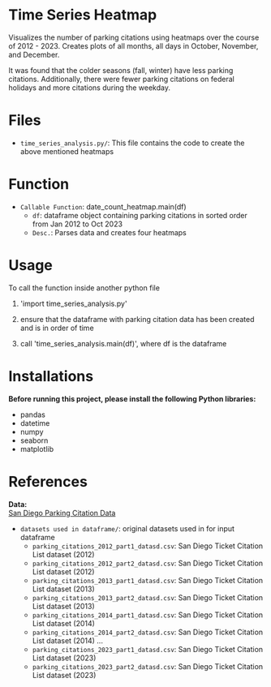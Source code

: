 # Time Series Heatmap

Visualizes the number of parking citations using heatmaps over the course of 2012 - 2023. Creates plots of all months, all days in October, November, and December.

It was found that the colder seasons (fall, winter) have less parking citations. Additionally, there were fewer parking citations on federal holidays and more citations during the weekday.

# Files

- `time_series_analysis.py/`: This file contains the code to create the above mentioned heatmaps

# Function

- `Callable Function`: date_count_heatmap.main(df)
    - `df`: dataframe object containing parking citations in sorted order from Jan 2012 to Oct 2023
    - `Desc.`: Parses data and creates four heatmaps

# Usage
To call the function inside another python file

1. 'import time_series_analysis.py'

2. ensure that the dataframe with parking citation data has been created and is in order of time

3. call 'time_series_analysis.main(df)', where df is the dataframe


# Installations

**Before running this project, please install the following Python libraries:**

- pandas
- datetime
- numpy
- seaborn
- matplotlib


# References
**Data:**  
[San Diego Parking Citation Data](https://data.sandiego.gov/datasets/parking-citations/)  
- `datasets used in dataframe/`: original datasets used in for input dataframe
    - `parking_citations_2012_part1_datasd.csv`: San Diego Ticket Citation List dataset (2012)
    - `parking_citations_2012_part2_datasd.csv`: San Diego Ticket Citation List dataset (2012)
    - `parking_citations_2013_part1_datasd.csv`: San Diego Ticket Citation List dataset (2013)
    - `parking_citations_2013_part2_datasd.csv`: San Diego Ticket Citation List dataset (2013)
    - `parking_citations_2014_part1_datasd.csv`: San Diego Ticket Citation List dataset (2014)
    - `parking_citations_2014_part2_datasd.csv`: San Diego Ticket Citation List dataset (2014)
    ...
    - `parking_citations_2023_part1_datasd.csv`: San Diego Ticket Citation List dataset (2023)
    - `parking_citations_2023_part2_datasd.csv`: San Diego Ticket Citation List dataset (2023)

